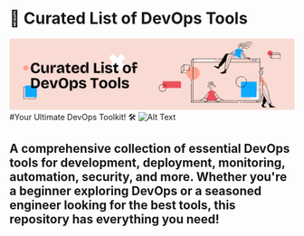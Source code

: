 # 🚀 Curated List of DevOps Tools
![Alt Text](assets/GitHub.png)
#Your Ultimate DevOps Toolkit! 🛠️
![Alt Text](assets/DevOps.jpeg)
## A comprehensive collection of essential DevOps tools for development, deployment, monitoring, automation, security, and more. Whether you're a beginner exploring DevOps or a seasoned engineer looking for the best tools, this repository has everything you need!
